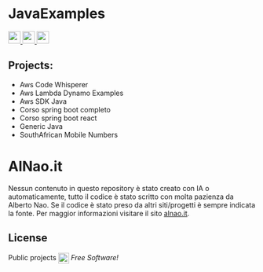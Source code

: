 # JavaExamples
<a href="https://www.alnao.it/javaee/"> 
        <img src="https://img.shields.io/badge/alnao-.it-blue?logo=amazoncloudwatch&logoColor=A6C9E2" height="25px">
        <img src="https://img.shields.io/badge/Java-ED8B00?style=plastic&logo=openjdk&logoColor=white" height="25px"/>
        <img src="https://img.shields.io/badge/SpringBoot-6DB33F?style=plastic&logo=SpringBoot&logoColor=white" height="25px" />
</a>


## Projects:
- Aws Code Whisperer
- Aws Lambda Dynamo Examples
- Aws SDK Java
- Corso spring boot completo
- Corso spring boot react
- Generic Java
- SouthAfrican Mobile Numbers


# AlNao.it
Nessun contenuto in questo repository è stato creato con IA o automaticamente, tutto il codice è stato scritto con molta pazienza da Alberto Nao. Se il codice è stato preso da altri siti/progetti è sempre indicata la fonte. Per maggior informazioni visitare il sito [alnao.it](https://www.alnao.it/).

## License
Public projects 
<a href="https://it.wikipedia.org/wiki/GNU_General_Public_License"  valign="middle"><img src="https://img.shields.io/badge/License-GNU-blue" style="height:22px;"  valign="middle"></a> 
*Free Software!*